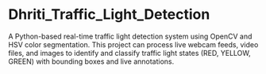 # Dhriti_Traffic_Light_Detection
A Python-based real-time traffic light detection system using OpenCV and HSV color segmentation. This project can process live webcam feeds, video files, and images to identify and classify traffic light states (RED, YELLOW, GREEN) with bounding boxes and live annotations.
